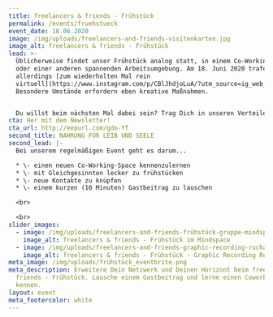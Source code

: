 ```yaml
---
title: freelancers & friends - Frühstück
permalink: /events/fruehstueck
event_date: 18.06.2020
image: /img/uploads/freelancers-and-friends-visitenkarten.jpg
image_alt: freelancers & friends - Frühstück
lead: >-
  Üblicherweise findet unser Frühstück analog statt, in einem Co-Working-Space
  oder einer anderen spannenden Arbeitsumgebung. Am 18. Juni 2020 trafen wir uns
  allerdings [zum wiederholten Mal rein
  virtuell](https://www.instagram.com/p/CBlJhdjoLuA/?utm_source=ig_web_copy_link).
  Besondere Umstände erfordern eben kreative Maßnahmen.


  Du willst beim nächsten Mal dabei sein? Trag Dich in unseren Verteiler ein.
cta: Her mit dem Newsletter!
cta_url: http://eepurl.com/gdo-Yf
second_title: NAHRUNG FÜR LEIB UND SEELE
second_lead: |-
  Bei unserem regelmäßigen Event geht es darum...

  * \- einen neuen Co-Working-Space kennenzulernen
  * \- mit Gleichgesinnten lecker zu frühstücken
  * \- neue Kontakte zu knüpfen
  * \- einem kurzen (10 Minuten) Gastbeitrag zu lauschen

  <br>

  <br>
slider_images:
  - image: /img/uploads/freelancers-and-friends-frühstück-gruppe-mindspace.jpg
    image_alt: freelancers & friends - Frühstück im Mindspace
  - image: /img/uploads/freelancers-and-friends-graphic-recording-rucha-ambekar.jpg
    image_alt: freelancers & friends - Frühstück - Graphic Recording Rucha Ambekar
meta_image: /img/uploads/frühstück_eventbrite.png
meta_description: Erweitere Dein Netzwerk und Deinen Horizont beim freelancers &
  friends - Frühstück. Lausche einem Gastbeitrag und lerne einen Coworking-Space
  kennen.
layout: event
meta_footercolor: white
---
```

